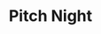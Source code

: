 ---
title: "Pitch Night"
event-name: "Pitch Night"
event-date: "2023-1-27"
event-time: "6:00 ~ 7:00 PM"
event-location: "Zoom"
event-bg-img: "img/events/pitch_night_bg.jpg"
event-description: "
  Interested in starting or joining a game project? Come on over to Pitch Night! Pitch Night is the time where game devs get to pitch their game project ideas and recruit interested members into their teams. Check out new or recurring projects, and befriend fellow devs! <br>
  The requirements for pitching are listed in the events channel. The Zoom link will be made public on Discord a couple minutes prior to the start of Pitch Night.<br><br><br>
  "

---